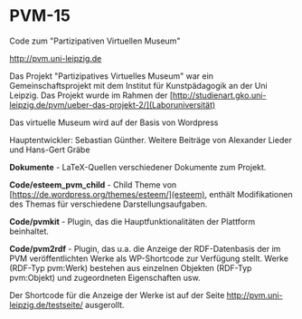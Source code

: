 # PVM-15
Code zum "Partizipativen Virtuellen Museum"

http://pvm.uni-leipzig.de

Das Projekt "Partizipatives Virtuelles Museum" war ein Gemeinschaftsprojekt mit
dem Institut für Kunstpädagogik an der Uni Leipzig. Das Projekt wurde im Rahmen
der
[http://studienart.gko.uni-leipzig.de/pvm/ueber-das-projekt-2/](Laboruniversität) 

Das virtuelle Museum wird auf der Basis von Wordpress 

Hauptentwickler: Sebastian Günther. Weitere Beiträge von Alexander Lieder und
Hans-Gert Gräbe

**Dokumente** - LaTeX-Quellen verschiedener Dokumente zum Projekt. 

**Code/esteem_pvm_child** - Child Theme von
  [https://de.wordpress.org/themes/esteem/](esteem), enthält Modifikationen des
  Themas für verschiedene Darstellungsaufgaben. 

**Code/pvmkit**  - Plugin, das die Hauptfunktionalitäten der Plattform beinhaltet. 

**Code/pvm2rdf** - Plugin, das u.a. die Anzeige der RDF-Datenbasis der im PVM
veröffentlichten Werke als WP-Shortcode zur Verfügung stellt.  Werke (RDF-Typ
pvm:Werk) bestehen aus einzelnen Objekten (RDF-Typ pvm:Objekt) und zugeordneten
Eigenschaften usw. 

Der Shortcode für die Anzeige der Werke ist auf der Seite
http://pvm.uni-leipzig.de/testseite/ ausgerollt. 